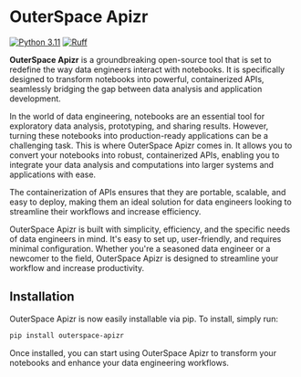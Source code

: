 # OuterSpace Apizr

[![Python 3.11](https://img.shields.io/badge/python-3.8%20|%203.9%20|%203.10%20|%203.11-blue.svg)](https://www.python.org/downloads/release/python-311/)
[![Ruff](https://img.shields.io/endpoint?url=https://raw.githubusercontent.com/astral-sh/ruff/main/assets/badge/v2.json)](https://github.com/astral-sh/ruff)

**OuterSpace Apizr** is a groundbreaking open-source tool that is set to redefine the way data engineers interact with notebooks. It is specifically designed to transform notebooks into powerful, containerized APIs, seamlessly bridging the gap between data analysis and application development.

In the world of data engineering, notebooks are an essential tool for exploratory data analysis, prototyping, and sharing results. However, turning these notebooks into production-ready applications can be a challenging task. This is where OuterSpace Apizr comes in. It allows you to convert your notebooks into robust, containerized APIs, enabling you to integrate your data analysis and computations into larger systems and applications with ease.

The containerization of APIs ensures that they are portable, scalable, and easy to deploy, making them an ideal solution for data engineers looking to streamline their workflows and increase efficiency.

OuterSpace Apizr is built with simplicity, efficiency, and the specific needs of data engineers in mind. It's easy to set up, user-friendly, and requires minimal configuration. Whether you're a seasoned data engineer or a newcomer to the field, OuterSpace Apizr is designed to streamline your workflow and increase productivity.

## Installation

OuterSpace Apizr is now easily installable via pip. To install, simply run:

```bash
pip install outerspace-apizr
```

Once installed, you can start using OuterSpace Apizr to transform your notebooks and enhance your data engineering workflows.
